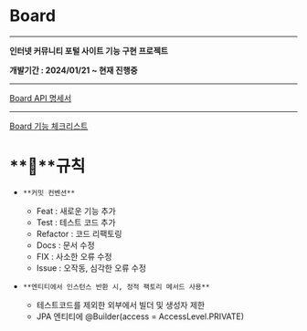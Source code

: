# Board

---

**인터넷 커뮤니티 포털 사이트 기능 구현 프로젝트**

**개발기간 : 2024/01/21 ~ 현재 진행중**

---

[Board API 명세서](https://thundering-vulture-ff9.notion.site/Board-b3768219329e43d78ac304eef4d3a71a)

---
[Board 기능 체크리스트](https://thundering-vulture-ff9.notion.site/Board-e0896265eb8f41c29775f8b418d2e9fb?pvs=4)

# **📝**규칙

- `**커밋 컨벤션**`
    - Feat : 새로운 기능 추가
    - Test :  테스트 코드 추가
    - Refactor : 코드 리팩토링
    - Docs : 문서 수정
    - FIX : 사소한 오류 수정
    - Issue : 오작동, 심각한 오류 수정

- `**엔티티에서 인스턴스 반환 시, 정적 팩토리 메서드 사용**`
    - 테스트코드를 제외한 외부에서 빌더 및 생성자 제한
    - JPA 엔티티에 @Builder(access = AccessLevel.PRIVATE)
